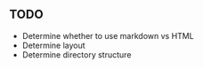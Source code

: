 ## TODO

- Determine whether to use markdown vs HTML
- Determine layout
- Determine directory structure
